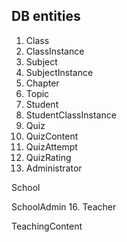 

## DB entities 

1. Class 
2. ClassInstance
3. Subject 
4. SubjectInstance 
5. Chapter 
6. Topic 
7. Student 
8. StudentClassInstance 
9. Quiz 
10. QuizContent 
11. QuizAttempt 
12. QuizRating 
13. Administrator 

School 

SchoolAdmin 
16. Teacher 

TeachingContent 
